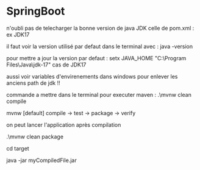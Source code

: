 # SpringBoot
n'oubli pas de telecharger la bonne version de java JDK celle de pom.xml : ex JDK17 

il faut voir la version utilisé par defaut dans le terminal avec : java -version

pour mettre a jour la version par defaut : setx JAVA_HOME "C:\Program Files\Java\jdk-17" cas de JDK17

aussi voir variables d'envirenements dans windows pour enlever les anciens path de jdk !!

commande a mettre dans le terminal pour executer maven :
.\mvnw clean compile

mvnw  [default] compile -> test -> package -> verify

on peut lancer l'application après compilation

.\mvnw clean package 

cd target 

java -jar myCompiledFile.jar





